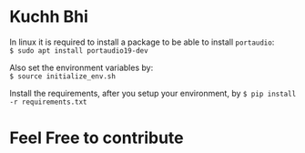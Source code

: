 # Kuchh Bhi  

In linux it is required to install a package to be able to install `portaudio`:  
`$ sudo apt install portaudio19-dev`  

Also set the environment variables by:  
`$ source initialize_env.sh`  

Install the requirements, after you setup your environment, by 
`$ pip install -r requirements.txt`

# Feel Free to contribute
